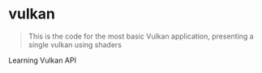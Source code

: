 # vulkan
> This is the code for the most basic Vulkan application, presenting a single vulkan using shaders

Learning Vulkan API
